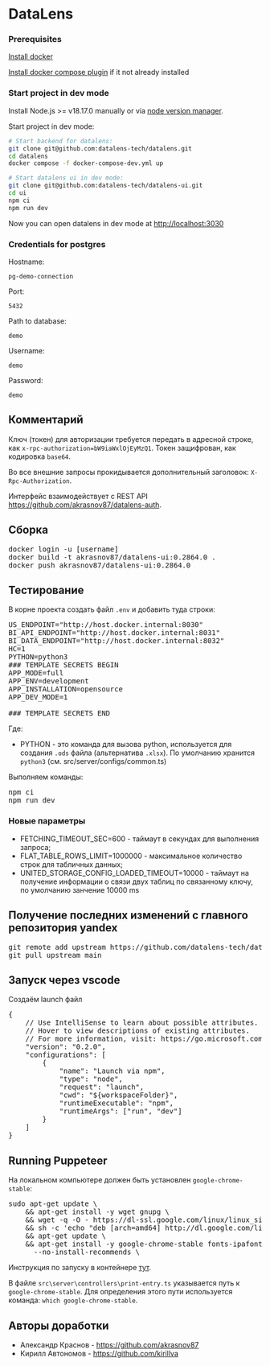 # DataLens

### Prerequisites

[Install docker](https://docs.docker.com/engine/install/)

[Install docker compose plugin](https://docs.docker.com/compose/install/linux/) if it not already installed

### Start project in dev mode

Install Node.js >= v18.17.0 manually or via [node version manager](https://github.com/nvm-sh/nvm).

Start project in dev mode:

```bash
# Start backend for datalens:
git clone git@github.com:datalens-tech/datalens.git
cd datalens
docker compose -f docker-compose-dev.yml up

# Start datalens ui in dev mode:
git clone git@github.com:datalens-tech/datalens-ui.git
cd ui
npm ci
npm run dev
```

Now you can open datalens in dev mode at [http://localhost:3030](http://localhost:3030)

### Credentials for postgres

Hostname:

```
pg-demo-connection
```

Port:

```
5432
```

Path to database:

```
demo
```

Username:

```
demo
```

Password:

```
demo
```
## Комментарий
Ключ (токен) для авторизации требуется передать в адресной строке, как `x-rpc-authorization=bW9iaWxlOjEyMzQ1`. Токен защифрован, как кодировка `base64`.

Во все внешние запросы прокидывается дополнительный заголовок: `X-Rpc-Authorization`.

Интерфейс взаимодействует с REST API https://github.com/akrasnov87/datalens-auth.

## Сборка
<pre>
docker login -u [username]
docker build -t akrasnov87/datalens-ui:0.2864.0 .
docker push akrasnov87/datalens-ui:0.2864.0
</pre>

## Тестирование

В корне проекта создать файл `.env` и добавить туда строки:

<pre>
US_ENDPOINT="http://host.docker.internal:8030"
BI_API_ENDPOINT="http://host.docker.internal:8031"
BI_DATA_ENDPOINT="http://host.docker.internal:8032"
HC=1
PYTHON=python3
### TEMPLATE SECRETS BEGIN
APP_MODE=full
APP_ENV=development
APP_INSTALLATION=opensource
APP_DEV_MODE=1

### TEMPLATE SECRETS END
</pre>

Где:
* PYTHON - это команда для вызова python, используется для создания `.ods` файла (альтернатива `.xlsx`). По умолчанию хранится `python3` (см. src/server/configs/common.ts)

Выполняем команды:
<pre>
npm ci
npm run dev
</pre>

### Новые параметры

* FETCHING_TIMEOUT_SEC=600 - таймаут в секундах для выполнения запроса;
* FLAT_TABLE_ROWS_LIMIT=1000000 - максимальное количество строк для табличных данных;
* UNITED_STORAGE_CONFIG_LOADED_TIMEOUT=10000 - таймаут на получение информации о связи двух таблиц по связанному ключу, по умолчанию занчение 10000 ms

## Получение последних изменений с главного репозитория yandex

<pre>
git remote add upstream https://github.com/datalens-tech/datalens-ui.git
git pull upstream main
</pre>

## Запуск через vscode

Создаём launch файл
<pre>
{
    // Use IntelliSense to learn about possible attributes.
    // Hover to view descriptions of existing attributes.
    // For more information, visit: https://go.microsoft.com/fwlink/?linkid=830387
    "version": "0.2.0",
    "configurations": [
        {
            "name": "Launch via npm",
            "type": "node",
            "request": "launch",
            "cwd": "${workspaceFolder}",
            "runtimeExecutable": "npm",
            "runtimeArgs": ["run", "dev"]
        }
    ]
}
</pre>

## Running Puppeteer

На локальном компьютере должен быть установлен `google-chrome-stable`:
<pre>
sudo apt-get update \
    && apt-get install -y wget gnupg \
    && wget -q -O - https://dl-ssl.google.com/linux/linux_signing_key.pub | apt-key add - \
    && sh -c 'echo "deb [arch=amd64] http://dl.google.com/linux/chrome/deb/ stable main" >> /etc/apt/sources.list.d/google.list' \
    && apt-get update \
    && apt-get install -y google-chrome-stable fonts-ipafont-gothic fonts-wqy-zenhei fonts-thai-tlwg fonts-kacst fonts-freefont-ttf libxss1 \
      --no-install-recommends \
</pre>

Инструкция по запуску в контейнере [тут](https://github.com/puppeteer/puppeteer/blob/main/docs/troubleshooting.md#running-puppeteer-in-docker).

В файле `src\server\controllers\print-entry.ts` указывается путь к `google-chrome-stable`. Для определения этого пути используется команда: `which google-chrome-stable`.

## Авторы доработки

* Александр Краснов - https://github.com/akrasnov87
* Кирилл Автономов -  https://github.com/kirillva